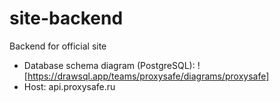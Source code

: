 # site-backend
Backend for official site

- Database schema diagram (PostgreSQL): ![https://drawsql.app/teams/proxysafe/diagrams/proxysafe]
- Host: api.proxysafe.ru
